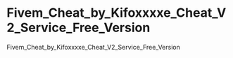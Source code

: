 # Fivem_Cheat_by_Kifoxxxxe_Cheat_V2_Service_Free_Version
Fivem_Cheat_by_Kifoxxxxe_Cheat_V2_Service_Free_Version
